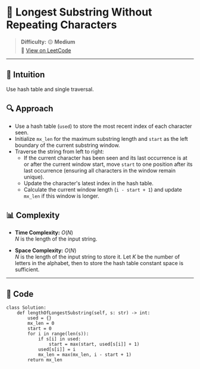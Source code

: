 
# 🧠 Longest Substring Without Repeating Characters

> **Difficulty:** 🟡 **Medium**\
> 📎 [View on LeetCode](https://leetcode.com/problems/longest-substring-without-repeating-characters/description/)

---

## 📝 Intuition

Use hash table and single traversal.

## 🔍 Approach

- Use a hash table (`used`) to store the most recent index of each character seen.
- Initialize `mx_len` for the maximum substring length and `start` as the left boundary of the current substring window.
- Traverse the string from left to right:
  - If the current character has been seen and its last occurrence is at or after the current window start, move `start`
    to one position after its last occurrence (ensuring all characters in the window remain unique).
  - Update the character's latest index in the hash table.
  - Calculate the current window length (`i - start + 1`) and update `mx_len` if this window is longer.

## 📊 Complexity

- **Time Complexity:** $O(N)$  
$N$ is the length of the input string.


- **Space Complexity:** $O(N)$  
$N$ is the length of the input string to store it. Let $K$ be the number of letters in the alphabet, then to store 
the hash table constant space is sufficient.

---

## 🧩 Code

```python3 []
class Solution:
    def lengthOfLongestSubstring(self, s: str) -> int:
        used = {}
        mx_len = 0
        start = 0
        for i in range(len(s)):
            if s[i] in used:
                start = max(start, used[s[i]] + 1)
            used[s[i]] = i
            mx_len = max(mx_len, i - start + 1)
        return mx_len
```

